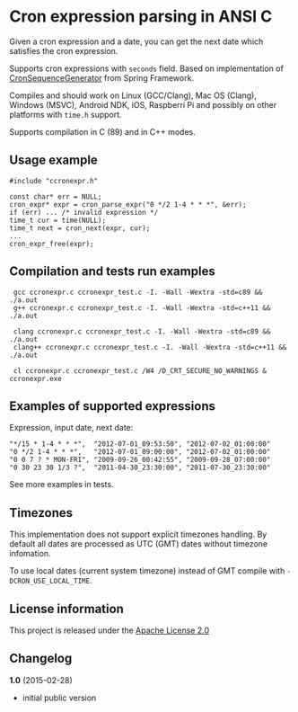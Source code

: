 Cron expression parsing in ANSI C
=================================

Given a cron expression and a date, you can get the next date which satisfies the cron expression.

Supports cron expressions with `seconds` field. Based on implementation of [CronSequenceGenerator](https://github.com/spring-projects/spring-framework/blob/babbf6e8710ab937cd05ece20270f51490299270/spring-context/src/main/java/org/springframework/scheduling/support/CronSequenceGenerator.java) from Spring Framework.

Compiles and should work on Linux (GCC/Clang), Mac OS (Clang), Windows (MSVC), Android NDK, iOS, Raspberri Pi and possibly on other platforms with `time.h` support.

Supports compilation in C (89) and in C++ modes.

Usage example
-------------

    #include "ccronexpr.h"

    const char* err = NULL;
    cron_expr* expr = cron_parse_expr("0 */2 1-4 * * *", &err);
    if (err) ... /* invalid expression */
    time_t cur = time(NULL);
    time_t next = cron_next(expr, cur);
    ...
    cron_expr_free(expr);


Compilation and tests run examples
----------------------------------

     gcc ccronexpr.c ccronexpr_test.c -I. -Wall -Wextra -std=c89 && ./a.out
     g++ ccronexpr.c ccronexpr_test.c -I. -Wall -Wextra -std=c++11 && ./a.out

     clang ccronexpr.c ccronexpr_test.c -I. -Wall -Wextra -std=c89 && ./a.out
     clang++ ccronexpr.c ccronexpr_test.c -I. -Wall -Wextra -std=c++11 && ./a.out

     cl ccronexpr.c ccronexpr_test.c /W4 /D_CRT_SECURE_NO_WARNINGS & ccronexpr.exe

Examples of supported expressions
---------------------------------

Expression, input date, next date:

    "*/15 * 1-4 * * *",  "2012-07-01_09:53:50", "2012-07-02_01:00:00"
    "0 */2 1-4 * * *",   "2012-07-01_09:00:00", "2012-07-02_01:00:00"
    "0 0 7 ? * MON-FRI", "2009-09-26_00:42:55", "2009-09-28_07:00:00"
    "0 30 23 30 1/3 ?",  "2011-04-30_23:30:00", "2011-07-30_23:30:00"

See more examples in tests.

Timezones
---------

This implementation does not support explicit timezones handling. By default all dates are
processed as UTC (GMT) dates without timezone infomation. 

To use local dates (current system timezone) instead of GMT compile with `-DCRON_USE_LOCAL_TIME`.

License information
-------------------

This project is released under the [Apache License 2.0](http://www.apache.org/licenses/LICENSE-2.0)

Changelog
---------

**1.0** (2015-02-28)

 * initial public version
